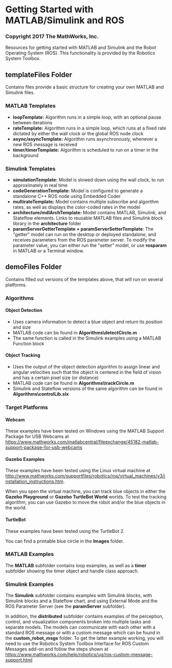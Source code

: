 # Getting Started with MATLAB/Simulink and ROS
### Copyright 2017 The MathWorks, Inc.
Resources for getting started with MATLAB and Simulink and the Robot Operating System (ROS). This functionality is provided by the Robotics System Toolbox.

## templateFiles Folder
Contains files provide a basic structure for creating your own MATLAB and Simulink files.

### MATLAB Templates
* **loopTemplate:** Algorithm runs in a simple loop, with an optional pause between iterations
* **rateTemplate:** Algorithm runs in a simple loop, which runs at a fixed rate dictated by either the wall clock or the global ROS node clock
* **async/asyncTemplate:** Algorithm runs asynchronously, whenever a new ROS message is received
* **timer/timerTemplate:** Algorithm is scheduled to run on a timer in the background

### Simulink Templates
* **simulationTemplate:** Model is slowed down using the wall clock, to run approximately in real time
* **codeGenerationTemplate:** Model is configured to generate a standalone C++ ROS node using Embedded Coder
* **multirateTemplate:** Model contains multiple subscribe and algorithm rates, as well as displays the color-coded rates in the model
* **architecture/mdlArchTemplate:** Model contains MATLAB, Simulink, and Stateflow elements. Links to reusable MATLAB files and Simulink block library in the **architecture** folder
* **paramServerGetterTemplate + paramServerSetterTemplate**: The "getter" model can run on the desktop or deployed standalone, and receives parameters from the ROS parameter server. To modify the parameter value, you can either run the "setter" model, or use **rosparam** in MATLAB or a Terminal window.

## demoFiles Folder
Contains filled out versions of the templates above, that will run on several platforms.

### Algorithms

#### Object Detection
* Uses camera information to detect a blue object and return its position and size
* MATLAB code can be found in **Algorithms\detectCircle.m**
* The same function is called in the Simulink examples using a MATLAB Function block

#### Object Tracking
* Uses the output of the object detection algorithm to assign linear and angular velocities such that the object is centered in the field of vision and has a certain pixel size (or distance)
* MATLAB code can be found in **Algorithms\trackCircle.m**
* Simulink and Stateflow versions of the same algorithm can be found in **Algorithms\controlLib.slx**

### Target Platforms

#### Webcam
These examples have been tested on Windows using the MATLAB Support Package for USB Webcams at https://www.mathworks.com/matlabcentral/fileexchange/45182-matlab-support-package-for-usb-webcams

#### Gazebo Examples
These examples have been tested using the Linux virtual machine at http://www.mathworks.com/supportfiles/robotics/ros/virtual_machines/v3/installation_instructions.htm.

When you open the virtual machine, you can track blue objects in either the **Gazebo Playground** or **Gazebo TurtleBot World** worlds. To test the tracking algorithm, you can use Gazebo to move the robot and/or the blue objects in the world.

#### TurtleBot
These examples have been tested using the TurtleBot 2. 

You can find a printable blue circle in the **Images** folder.

### MATLAB Examples
The **MATLAB** subfolder contains loop examples, as well as a **timer** subfolder showing the timer object and handle class approach.

### Simulink Examples
The **Simulink** subfolder contains examples with Simulink blocks, with Simulink blocks and a Stateflow chart, and using External Mode and the ROS Parameter Server (see the **paramServer** subfolder).

In addition, the **distributed** subfolder contains examples of the perception, control, and visualization components broken into multiple tasks and separate models. The models can communicate with each other with a standard ROS message or with a custom message which can be found in the **custom_robot_msgs** folder. To get the latter example working, you will need to use the Robotics System Toolbox Interface for ROS Custom Messages add-on and follow the steps shown at https://www.mathworks.com/help/robotics/ug/ros-custom-message-support.html
